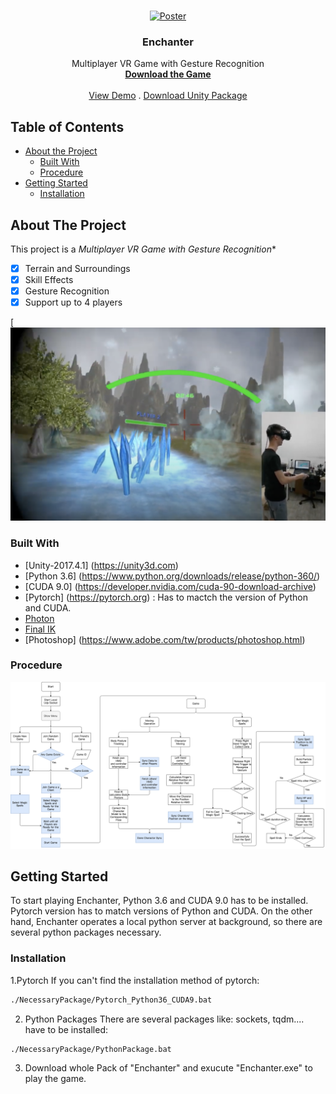 <!-- PROJECT LOGO -->
<br />
<p align="center">
  <a href="https://github.com/PKhuang-TW/Enchanter/blob/master/imgs/poster.png">
    <img src="imgs/poster.png" alt="Poster" width="200">
  </a>

  <h3 align="center">Enchanter</h3>

  <p align="center">
    Multiplayer VR Game with Gesture Recognition
    <br />
    <a href="https://github.com/PKhuang-TW/Enchanter"><strong>Download the Game</strong></a>
    <br />
    <br />
    <a href="https://www.youtube.com/watch?v=ky6uT86vLYI&t">View Demo</a>
    .
    <a href="https://github.com/PKhuang-TW/Enchanter.unitypackage">Download Unity Package</a>
  </p>
</p>


<!-- TABLE OF CONTENTS -->
## Table of Contents

* [About the Project](#about-the-project)
  * [Built With](#built-with)
  * [Procedure](#procedure)
* [Getting Started](#getting-started)
  * [Installation](#installation)



<!-- ABOUT THE PROJECT -->
## About The Project

This project is a *Multiplayer VR Game with Gesture Recognition**

- [x] Terrain and Surroundings
- [x] Skill Effects
- [x] Gesture Recognition
- [x] Support up to 4 players

[![Screen Shot](https://github.com/PKhuang-TW/Enchanter/blob/master/imgs/ScreenShot.png)


### Built With

* [Unity-2017.4.1] (https://unity3d.com)
* [Python 3.6] (https://www.python.org/downloads/release/python-360/)
* [CUDA 9.0] (https://developer.nvidia.com/cuda-90-download-archive)
* [Pytorch] (https://pytorch.org) : Has to mactch the version of Python and CUDA.
* [Photon](https://www.photonengine.com/zh-TW/Photon)
* [Final IK](https://assetstore.unity.com/packages/tools/animation/final-ik-14290?gclid=Cj0KCQjwufn8BRCwARIsAKzP6967iMRUnoCr9pBa3LgBCQehINS8GzqnlY0Hh_iXk-BvSXZcUF8JLt4aAlIDEALw_wcB)
* [Photoshop] (https://www.adobe.com/tw/products/photoshop.html)

### Procedure
![Procedure](https://github.com/PKhuang-TW/Enchanter/blob/master/imgs/procedure.png)

<!-- GETTING STARTED -->
## Getting Started

To start playing Enchanter, Python 3.6 and CUDA 9.0 has to be installed. Pytorch version has to match versions of Python and CUDA. On the other hand, Enchanter operates a local python server at background, so there are several python packages necessary.

### Installation

1.Pytorch
If you can't find the installation method of pytorch:
```sh
./NecessaryPackage/Pytorch_Python36_CUDA9.bat
```
2. Python Packages
There are several packages like: sockets, tqdm.... have to be installed:
```sh
./NecessaryPackage/PythonPackage.bat
```
3. Download whole Pack of "Enchanter" and exucute "Enchanter.exe" to play the game.
